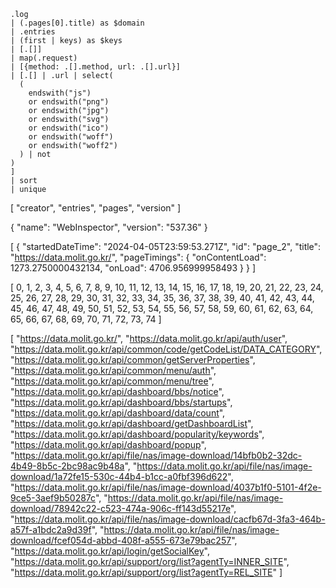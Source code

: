 ```jq
.log
| (.pages[0].title) as $domain
| .entries
| (first | keys) as $keys
| [.[]]
| map(.request)
| [{method: .[].method, url: .[].url}]
| [.[] | .url | select(
  (
    endswith("js")
    or endswith("png")
    or endswith("jpg")
    or endswith("svg")
    or endswith("ico")
    or endswith("woff")
    or endswith("woff2")
  ) | not
)
]
| sort
| unique
```

[
  "creator",
  "entries",
  "pages",
  "version"
]

{
  "name": "WebInspector",
  "version": "537.36"
}

[
  {
    "startedDateTime": "2024-04-05T23:59:53.271Z",
    "id": "page_2",
    "title": "https://data.molit.go.kr/",
    "pageTimings": {
      "onContentLoad": 1273.2750000432134,
      "onLoad": 4706.956999958493
    }
  }
]

[
  0,
  1,
  2,
  3,
  4,
  5,
  6,
  7,
  8,
  9,
  10,
  11,
  12,
  13,
  14,
  15,
  16,
  17,
  18,
  19,
  20,
  21,
  22,
  23,
  24,
  25,
  26,
  27,
  28,
  29,
  30,
  31,
  32,
  33,
  34,
  35,
  36,
  37,
  38,
  39,
  40,
  41,
  42,
  43,
  44,
  45,
  46,
  47,
  48,
  49,
  50,
  51,
  52,
  53,
  54,
  55,
  56,
  57,
  58,
  59,
  60,
  61,
  62,
  63,
  64,
  65,
  66,
  67,
  68,
  69,
  70,
  71,
  72,
  73,
  74
]

[
  "https://data.molit.go.kr/",
  "https://data.molit.go.kr/api/auth/user",
  "https://data.molit.go.kr/api/common/code/getCodeList/DATA_CATEGORY",
  "https://data.molit.go.kr/api/common/getServerProperties",
  "https://data.molit.go.kr/api/common/menu/auth",
  "https://data.molit.go.kr/api/common/menu/tree",
  "https://data.molit.go.kr/api/dashboard/bbs/notice",
  "https://data.molit.go.kr/api/dashboard/bbs/startups",
  "https://data.molit.go.kr/api/dashboard/data/count",
  "https://data.molit.go.kr/api/dashboard/getDashboardList",
  "https://data.molit.go.kr/api/dashboard/popularity/keywords",
  "https://data.molit.go.kr/api/dashboard/popup",
  "https://data.molit.go.kr/api/file/nas/image-download/14bfb0b2-32dc-4b49-8b5c-2bc98ac9b48a",
  "https://data.molit.go.kr/api/file/nas/image-download/1a72fe15-530c-44b4-b1cc-a0fbf396d622",
  "https://data.molit.go.kr/api/file/nas/image-download/4037b1f0-5101-4f2e-9ce5-3aef9b50287c",
  "https://data.molit.go.kr/api/file/nas/image-download/78942c22-c523-474a-906c-ff143d55217e",
  "https://data.molit.go.kr/api/file/nas/image-download/cacfb67d-3fa3-464b-a57f-a1bdc2a9d39f",
  "https://data.molit.go.kr/api/file/nas/image-download/fcef054d-abbd-408f-a555-673e79bac257",
  "https://data.molit.go.kr/api/login/getSocialKey",
  "https://data.molit.go.kr/api/support/org/list?agentTy=INNER_SITE",
  "https://data.molit.go.kr/api/support/org/list?agentTy=REL_SITE"
]
